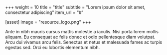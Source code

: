+++
weight = 10
title = "title"
subtitle = "Lorem ipsum dolor sit amet, consectetur adipiscing"
item_url = "#"

[asset]
  image = "resource_logo.png"
+++

Ante in nibh mauris cursus mattis molestie a iaculis. Nisi porta lorem mollis aliquam. Eu consequat ac felis donec et odio pellentesque diam volutpat. Arcu dui vivamus arcu felis. Senectus et netus et malesuada fames ac turpis egestas sed. Orci eu lobortis elementum nibh.
